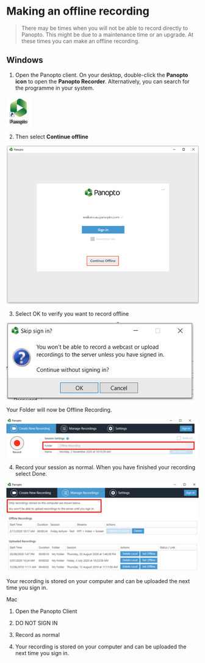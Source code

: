 # Making‌ ‌an‌ ‌offline‌ ‌recording
> There may be times when you will not be able to record directly to Panopto.
>This might be due to a maintenance time or an upgrade.
>At these times you can make an offline recording.

## Windows
1. Open the Panopto client. On your desktop, double-click the **Panopto icon** to open the **Panopto Recorder**. Alternatively, you can search for the programme in your system.

![](images/Panopto-icon.png)

2. Then select **Continue offline**

![](images/panopto-offline-login.png)

3. Select OK to verify you want to record offline

![](images/offline-ok.png)

Your Folder will now be Offline Recording.

![](images/offline-folder.png)

4. Record your session as normal. When you have finished your recording select Done.

![](images/management-offline.png)

Your recording is stored on your computer and can be uploaded the next time you sign in. 



Mac
1. Open the Panopto Client

2. DO NOT SIGN IN



3. Record as normal







4. Your recording is stored on your computer and can be uploaded the next time you sign in.



‌
